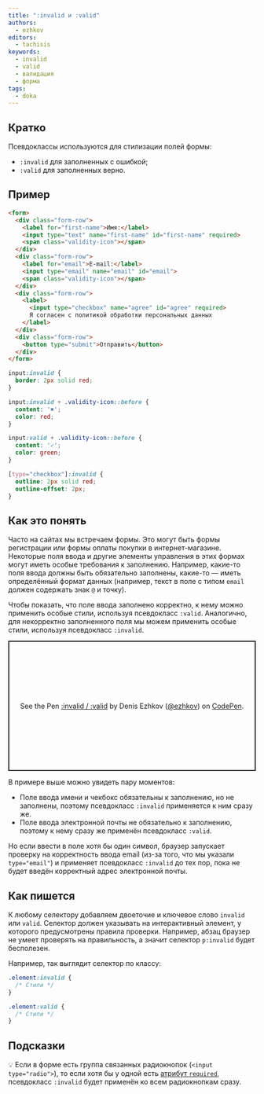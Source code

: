 ```yaml
---
title: ":invalid и :valid"
authors:
  - ezhkov
editors:
  - tachisis
keywords:
  - invalid
  - valid
  - валидация
  - форма
tags:
  - doka
---
```


## Кратко

Псевдоклассы используются для стилизации полей формы:

- `:invalid` для заполненных с ошибкой;
- `:valid` для заполненных верно.

## Пример

```html
<form>
  <div class="form-row">
    <label for="first-name">Имя:</label>
    <input type="text" name="first-name" id="first-name" required>
    <span class="validity-icon"></span>
  </div>
  <div class="form-row">
    <label for="email">E-mail:</label>
    <input type="email" name="email" id="email">
    <span class="validity-icon"></span>
  </div>
  <div class="form-row">
    <label>
      <input type="checkbox" name="agree" id="agree" required>
      Я согласен с политикой обработки персональных данных
    </label>
  </div>
  <div class="form-row">
    <button type="submit">Отправить</button>
  </div>
</form>
```

```css
input:invalid {
  border: 2px solid red;
}

input:invalid + .validity-icon::before {
  content: '✖';
  color: red;
}

input:valid + .validity-icon::before {
  content: '✓';
  color: green;
}

[type="checkbox"]:invalid {
  outline: 2px solid red;
  outline-offset: 2px;
}
```

## Как это понять

Часто на сайтах мы встречаем формы. Это могут быть формы регистрации или формы оплаты покупки в интернет-магазине. Некоторые поля ввода и другие элементы управления в этих формах могут иметь особые требования к заполнению. Например, какие-то поля ввода должны быть обязательно заполнены, какие-то — иметь определённый формат данных (например, текст в поле с типом `email` должен содержать знак `@` и точку).

Чтобы показать, что поле ввода заполнено корректно, к нему можно применить особые стили, используя псевдокласс `:valid`. Аналогично, для некорректно заполненного поля мы можем применить особые стили, используя псевдокласс `:invalid`.

<p class="codepen" data-height="265" data-theme-id="light" data-default-tab="css,result" data-user="ezhkov" data-slug-hash="ZEpdbje" style="height: 265px; box-sizing: border-box; display: flex; align-items: center; justify-content: center; border: 2px solid; margin: 1em 0; padding: 1em;" data-pen-title=":invalid / :valid">
  <span>See the Pen <a href="https://codepen.io/ezhkov/pen/ZEpdbje">
  :invalid / :valid</a> by Denis Ezhkov (<a href="https://codepen.io/ezhkov">@ezhkov</a>)
  on <a href="https://codepen.io">CodePen</a>.</span>
</p>

В примере выше можно увидеть пару моментов:

- Поле ввода имени и чекбокс обязательны к заполнению, но не заполнены, поэтому псевдокласс `:invalid` применяется к ним сразу же.
- Поле ввода электронной почты не обязательно к заполнению, поэтому к нему сразу же применён псевдокласс `:valid`.

Но если ввести в поле хотя бы один символ, браузер запускает проверку на корректность ввода email (из-за того, что мы указали `type="email"`) и применяет псевдокласс `:invalid` до тех пор, пока не будет введён корректный адрес электронной почты.

## Как пишется

К любому селектору добавляем двоеточие и ключевое слово `invalid` или `valid`. Селектор должен указывать на интерактивный элемент, у которого предусмотрены правила проверки. Например, абзац браузер не умеет проверять на правильность, а значит селектор `p:invalid` будет бесполезен.

Например, так выглядит селектор по классу:

```css
.element:invalid {
  /* Стили */
}

.element:valid {
  /* Стили */
}
```

## Подсказки

💡 Если в форме есть группа связанных радиокнопок (`<input type="radio">`), то если хотя бы у одной есть [атрибут `required`](/html/form/#атрибуты), псевдокласс `:invalid` будет применён ко всем радиокнопкам сразу.
